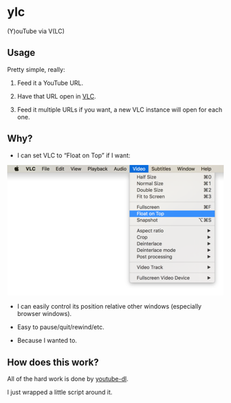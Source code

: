 # ylc

(Y)ouTube via V(LC)

## Usage

Pretty simple, really:

1.	Feed it a YouTube URL.

2.	Have that URL open in [VLC](http://www.videolan.org/vlc/index.html).

3. 	Feed it multiple URLs if you want, a new VLC instance will open for each one.

## Why?

* I can set VLC to “Float on Top” if I want:

![](https://github.com/tjluoma/ylc/raw/master/img/vlc-float-on-top.png)


* I can easily control its position relative other windows (especially browser windows).

* Easy to pause/quit/rewind/etc.

* Because I wanted to.

## How does this work?

All of the hard work is done by [youtube-dl](https://rg3.github.io/youtube-dl/).

I just wrapped a little script around it.

